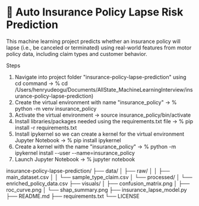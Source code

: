 # 🚗 Auto Insurance Policy Lapse Risk Prediction
This machine learning project predicts whether an insurance policy will lapse (i.e., be canceled or terminated) using real-world features from motor policy data, including claim types and customer behavior.

Steps

1. Navigate into project folder "insurance-policy-lapse-prediction" using cd command    ->  % cd /Users/henryudeogu/Documents/AllState_MachineLearningInterview/insurance-policy-lapse-prediction)
2. Create the virtual environment with name "insurance_policy"   ->   % python -m venv insurance_policy
3. Activate the virtual environment   ->   source insurance_policy/bin/activate
4. Install libraries/packages needed using the requirements.txt file   ->   % pip install -r requirements.txt
5. Install ipykernel so we can create a kernel for the virtual environment Jupyter Notebook   ->  % pip install ipykernel
6. Create a kernel with the name "insurance_policy"   ->  % python -m ipykernel install --user --name=insurance_policy
7. Launch Jupyter Notebook   ->  % jupyter notebook


insurance-policy-lapse-prediction/
├── data/
│   ├── raw/
│   │   ├── main_dataset.csv
│   │   └── sample_type_claim.csv
│   └── processed/
│       └── enriched_policy_data.csv
├── visuals/
│   ├── confusion_matrix.png
│   ├── roc_curve.png
│   └── shap_summary.png
├── insurance_lapse_model.py
├── README.md
├── requirements.txt
└── LICENSE
